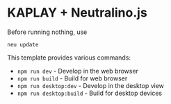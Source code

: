 # KAPLAY + Neutralino.js

Before running nothing, use

```
neu update
```

This template provides various commands:

- `npm run dev` - Develop in the web browser
- `npm run build` - Build for web browser
- `npm run desktop:dev` - Develop in the desktop view
- `npm run desktop:build` - Build for desktop devices